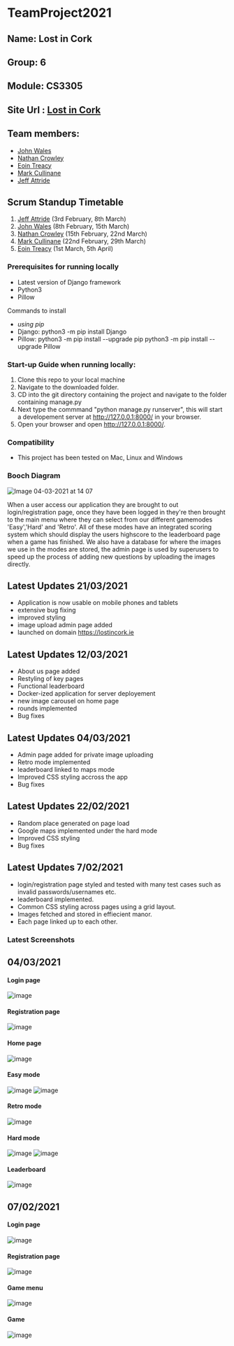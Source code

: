 # TeamProject2021

## Name: Lost in Cork
## Group: 6 
## Module: CS3305

## Site Url : [Lost in Cork](https://lostincork.ie)

## Team members:
* [John Wales](https://github.com/JohnWales)
* [Nathan Crowley](https://github.com/NathanCrowley)
* [Eoin Treacy](https://github.com/treacy998)
* [Mark Cullinane](https://github.com/mcullinane28)
* [Jeff Attride](https://github.com/Jeffride)

## Scrum Standup Timetable
1. [Jeff Attride](https://github.com/Jeffride) (3rd February, 8th March)
2. [John Wales](https://github.com/JohnWales) (8th February, 15th March)
3. [Nathan Crowley](https://github.com/NathanCrowley) (15th February, 22nd March)
4. [Mark Cullinane](https://github.com/mcullinane28) (22nd February, 29th March)
5. [Eoin Treacy](https://github.com/treacy998) (1st March, 5th April)

### Prerequisites for running locally
- Latest version of Django framework
- Python3
- Pillow

Commands to install
- *using pip*
- Django: python3 -m pip install Django
- Pillow: python3 -m pip install --upgrade pip
          python3 -m pip install --upgrade Pillow
 
### Start-up Guide when running locally:
1. Clone this repo to your local machine
2. Navigate to the downloaded folder.
3. CD into the git directory containing the project and navigate to the folder containing manage.py
4. Next type the commmand "python manage.py runserver", this will start a developement server at http://127.0.0.1:8000/ in your browser.
5. Open your browser and open http://127.0.0.1:8000/.

### Compatibility

* This project has been tested on Mac, Linux and Windows

### Booch Diagram
![Image 04-03-2021 at 14 07](https://user-images.githubusercontent.com/55900589/109976239-75c9f900-7cf3-11eb-88e1-659fe70b8753.jpg)

When a user access our application they are brought to out login/registration page, once they have been logged in they're then brought to the main menu where they can select from our different gamemodes 'Easy','Hard' and 'Retro'. All of these modes have an integrated scoring system which should display the users highscore to the leaderboard page when a game has finished. We also have a database for where the images we use in the modes are stored, the admin page is used by superusers to speed up the process of adding new questions by uploading the images directly.

## Latest Updates 21/03/2021
* Application is now usable on mobile phones and tablets
* extensive bug fixing
* improved styling 
* image upload admin page added
* launched on domain https://lostincork.ie

## Latest Updates 12/03/2021
* About us page added
* Restyling of key pages
* Functional leaderboard
* Docker-ized application for server deployement
* new image carousel on home page
* rounds implemented
* Bug fixes

## Latest Updates 04/03/2021
* Admin page added for private image uploading
* Retro mode implemented
* leaderboard linked to maps mode
* Improved CSS styling accross the app
* Bug fixes

## Latest Updates 22/02/2021
* Random place generated on page load
* Google maps implemented under the hard mode
* Improved CSS styling
* Bug fixes

## Latest Updates 7/02/2021
* login/registration page styled and tested with many test cases such as invalid passwords/usernames etc.
* leaderboard implemented.
* Common CSS styling across pages using a grid layout.
* Images fetched and stored in effiecient manor.
* Each page linked up to each other.
### Latest Screenshots 
## 04/03/2021
#### Login page
![image](Screenshots/screenshots04-03-21/loginPage.PNG)
#### Registration page
![image](Screenshots/screenshots04-03-21/registerPage.PNG)
#### Home page
![image](Screenshots/screenshots04-03-21/homepage.PNG)
#### Easy mode
![image](Screenshots/screenshots04-03-21/easymode.PNG)
![image](Screenshots/screenshots04-03-21/easymode2.PNG)
#### Retro mode
![image](Screenshots/screenshots04-03-21/retromode.PNG)
#### Hard mode
![image](Screenshots/screenshots04-03-21/mapsmode1.PNG)
![image](Screenshots/screenshots04-03-21/mapsmode2.PNG)
#### Leaderboard
![image](Screenshots/screenshots04-03-21/leaderboard.PNG)

## 07/02/2021
#### Login page

![image](https://user-images.githubusercontent.com/43136483/107159909-e008ab80-698a-11eb-9618-390b662a4d33.png)
#### Registration page

![image](https://user-images.githubusercontent.com/43136483/107160001-61603e00-698b-11eb-9426-a31581b5e46c.png)
#### Game menu
![image](https://user-images.githubusercontent.com/43136483/107160148-62459f80-698c-11eb-8859-7a78001b0176.png)

#### Game
![image](https://user-images.githubusercontent.com/43136483/107160140-51952980-698c-11eb-822c-5fc0cdb2ac7e.png)



